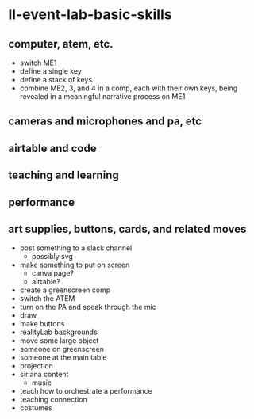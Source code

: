 # ll-event-lab-basic-skills

## computer, atem, etc.

- switch ME1
- define a single key
- define a stack of keys
- combine ME2, 3, and 4 in a comp, each with their own keys, being revealed in a meaningful narrative process on ME1

## cameras and microphones and pa, etc



## airtable and code



## teaching and learning



## performance



## art supplies, buttons, cards, and related moves




- post something to a slack channel
    - possibly svg 
- make something to put on screen
    - canva page?
    - airtable?
- create a greenscreen comp
- switch the ATEM
- turn on the PA and speak through the mic
- draw
- make buttons
- realityLab backgrounds
- move some large object
- someone on greenscreen
- someone at the main table 
- projection
- siriana content
    - music 
- teach how to orchestrate a performance
- teaching connection
- costumes


